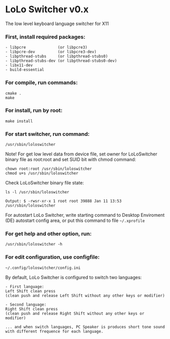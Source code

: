 LoLo Switcher v0.x
================
The low level keyboard language switcher for X11

### First, install required packages:

    - libpcre              (or libpcre3)
    - libpcre-dev          (or libpcre3-dev)
    - libpthread-stubs     (or libpthread-stubs0)
    - libpthread-stubs-dev (or libpthread-stubs0-dev)
    - libx11-dev
    - build-essential

### For compile, run commands:
```
cmake .
make
```

### For install, run by root:
```
make install
```

### For start switcher, run command:
```
/usr/sbin/loloswitcher
```

Note! For get low level data from device file, set owner for 
LoLoSwitcher binary file as root:root and set SUID bit with chmod command:
```
chown root:root /usr/sbin/loloswitcher
chmod u+s /usr/sbin/loloswitcher
```

Check LoLoSwitcher binary file state:
```
ls -l /usr/sbin/loloswitcher
```
```
Output: $ -rwsr-xr-x 1 root root 39888 Jan 11 13:53 /usr/sbin/loloswitcher
```

For autostart LoLo Switcher, write starting command to Desktop
Enviroment (DE) autostart config area, or put this command
to file `~/.xprofile`

### For get help and other option, run:
```
/usr/sbin/loloswitcher -h
```

### For edit configuration, use configfile:
```
~/.config/loloswitcher/config.ini
```

By default, LoLo Switcher is configured to switch two languages:

    - First language:
    Left Shift clean press 
    (clean push and release Left Shift without any other keys or modifier)

    - Second language:
    Right Shift clean press 
    (clean push and release Right Shift without any other keys or modifier)

    ... and when switch languages, PC Speaker is produces short tone sound with different frequence for each language.
